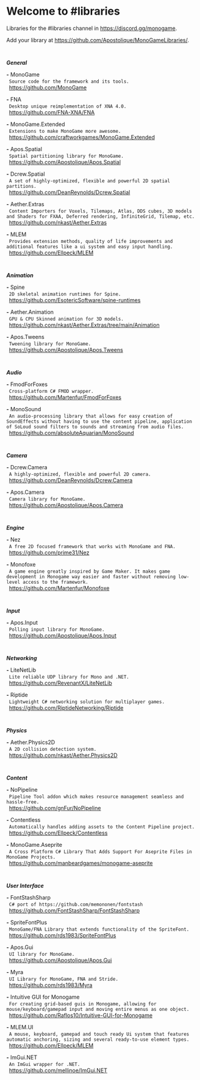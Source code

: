 # Welcome to #libraries
Libraries for the #libraries channel in <https://discord.gg/monogame>.

Add your library at <https://github.com/Apostolique/MonoGameLibraries/>.

```
 
```
__***General***__

**-** MonoGame  
 `Source code for the framework and its tools.`  
 <https://github.com/MonoGame>  

**-** FNA  
 `Desktop unique reimplementation of XNA 4.0.`  
 <https://github.com/FNA-XNA/FNA>  

**-** MonoGame.Extended  
 `Extensions to make MonoGame more awesome.`  
 <https://github.com/craftworkgames/MonoGame.Extended>  

**-** Apos.Spatial  
 `Spatial partitioning library for MonoGame.`  
 <https://github.com/Apostolique/Apos.Spatial>  

**-** Dcrew.Spatial  
 `A set of highly-optimized, flexible and powerful 2D spatial partitions.`  
 <https://github.com/DeanReynolds/Dcrew.Spatial>  

**-** Aether.Extras  
 `Content Importers for Voxels, Tilemaps, Atlas, DDS cubes, 3D models and Shaders for FXAA, Deferred rendering, InfiniteGrid, Tilemap, etc.`  
 <https://github.com/nkast/Aether.Extras>  

**-** MLEM  
 `Provides extension methods, quality of life improvements and additional features like a ui system and easy input handling.`  
 <https://github.com/Ellpeck/MLEM>  

```
 
```
__***Animation***__

**-** Spine  
 `2D skeletal animation runtimes for Spine.`  
 <https://github.com/EsotericSoftware/spine-runtimes>  

**-** Aether.Animation  
 `GPU & CPU Skinned animation for 3D models.`  
 <https://github.com/nkast/Aether.Extras/tree/main/Animation>  

**-** Apos.Tweens  
 `Tweening library for MonoGame.`  
 <https://github.com/Apostolique/Apos.Tweens>  

```
 
```
__***Audio***__

**-** FmodForFoxes  
 `Cross-platform C# FMOD wrapper.`  
 <https://github.com/Martenfur/FmodForFoxes>  

**-** MonoSound  
 `An audio-processing library that allows for easy creation of SoundEffects without having to use the content pipeline, application of SoLoud sound filters to sounds and streaming from audio files.`  
 <https://github.com/absoluteAquarian/MonoSound>  

```
 
```
__***Camera***__

**-** Dcrew.Camera  
 `A highly-optimized, flexible and powerful 2D camera.`  
 <https://github.com/DeanReynolds/Dcrew.Camera>  

**-** Apos.Camera  
 `Camera library for MonoGame.`  
 <https://github.com/Apostolique/Apos.Camera>  

```
 
```
__***Engine***__

**-** Nez  
 `A free 2D focused framework that works with MonoGame and FNA.`  
 <https://github.com/prime31/Nez>  

**-** Monofoxe  
 `A game engine greatly inspired by Game Maker. It makes game development in Monogame way easier and faster without removing low-level access to the framework.`  
 <https://github.com/Martenfur/Monofoxe>  

```
 
```
__***Input***__

**-** Apos.Input  
 `Polling input library for MonoGame.`  
 <https://github.com/Apostolique/Apos.Input>  

```
 
```
__***Networking***__

**-** LiteNetLib  
 `Lite reliable UDP library for Mono and .NET.`  
 <https://github.com/RevenantX/LiteNetLib>  

**-** Riptide  
 `Lightweight C# networking solution for multiplayer games.`  
 <https://github.com/RiptideNetworking/Riptide>  

```
 
```
__***Physics***__

**-** Aether.Physics2D  
 `A 2D collision detection system.`  
 <https://github.com/nkast/Aether.Physics2D>  

```
 
```
__***Content***__

**-** NoPipeline  
 `Pipeline Tool addon which makes resource management seamless and hassle-free.`  
 <https://github.com/gnFur/NoPipeline>  

**-** Contentless  
 `Automatically handles adding assets to the Content Pipeline project.`  
 <https://github.com/Ellpeck/Contentless>  

**-** MonoGame.Aseprite  
 `A Cross Platform C# Library That Adds Support For Aseprite Files in MonoGame Projects.`  
 <https://github.com/manbeardgames/monogame-aseprite>  

```
 
```
__***User Interface***__

**-** FontStashSharp  
 `C# port of https://github.com/memononen/fontstash`  
 <https://github.com/FontStashSharp/FontStashSharp>  

**-** SpriteFontPlus  
 `MonoGame/FNA Library that extends functionality of the SpriteFont.`  
 <https://github.com/rds1983/SpriteFontPlus>  

**-** Apos.Gui  
 `UI library for MonoGame.`  
 <https://github.com/Apostolique/Apos.Gui>  

**-** Myra  
 `UI Library for MonoGame, FNA and Stride.`  
 <https://github.com/rds1983/Myra>  

**-** Intuitive GUI for Monogame  
 `For creating grid-based guis in Monogame, allowing for mouse/keyboard/gamepad input and moving entire menus as one object.`  
 <https://github.com/Raflos10/Intuitive-GUI-for-Monogame>  

**-** MLEM.UI  
 `A mouse, keyboard, gamepad and touch ready Ui system that features automatic anchoring, sizing and several ready-to-use element types.`  
 <https://github.com/Ellpeck/MLEM>  

**-** ImGui.NET  
 `An ImGui wrapper for .NET.`  
 <https://github.com/mellinoe/ImGui.NET>  

